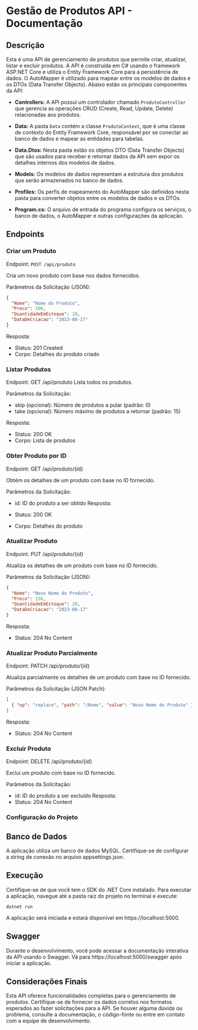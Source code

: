 # Gestão de Produtos API - Documentação

## Descrição

Esta é uma API de gerenciamento de produtos que permite criar, atualizar, listar e excluir produtos. A API é construída em C# usando o framework ASP.NET Core e utiliza o Entity Framework Core para a persistência de dados. O AutoMapper é utilizado para mapear entre os modelos de dados e os DTOs (Data Transfer Objects). Abaixo estão os principais componentes da API:

- **Controllers:** A API possui um controlador chamado `ProdutoController` que gerencia as operações CRUD (Create, Read, Update, Delete) relacionadas aos produtos.

- **Data:** A pasta `Data` contém a classe `ProdutoContext`, que é uma classe de contexto do Entity Framework Core, responsável por se conectar ao banco de dados e mapear as entidades para tabelas.

- **Data.Dtos:** Nesta pasta estão os objetos DTO (Data Transfer Objects) que são usados para receber e retornar dados da API sem expor os detalhes internos dos modelos de dados.

- **Models:** Os modelos de dados representam a estrutura dos produtos que serão armazenados no banco de dados.

- **Profiles:** Os perfis de mapeamento do AutoMapper são definidos nesta pasta para converter objetos entre os modelos de dados e os DTOs.

- **Program.cs:** O arquivo de entrada do programa configura os serviços, o banco de dados, o AutoMapper e outras configurações da aplicação.

## Endpoints

### Criar um Produto

Endpoint: `POST /api/produto`

Cria um novo produto com base nos dados fornecidos.

Parâmetros da Solicitação (JSON):
```json
{
  "Nome": "Nome do Produto",
  "Preco": 100,
  "QuantidadeEmEstoque": 10,
  "DataDeCriacao": "2023-08-17"
}
```
Resposta:
- Status: 201 Created
- Corpo: Detalhes do produto criado
  
###  Listar Produtos
Endpoint: GET /api/produto
Lista todos os produtos.

Parâmetros da Solicitação:

- skip (opcional): Número de produtos a pular (padrão: 0)
- take (opcional): Número máximo de produtos a retornar (padrão: 15)
  
Resposta:
- Status: 200 OK
- Corpo: Lista de produtos
  
### Obter Produto por ID
Endpoint: GET /api/produto/{id}

Obtém os detalhes de um produto com base no ID fornecido.

Parâmetros da Solicitação:

- id: ID do produto a ser obtido
Resposta:

- Status: 200 OK
- Corpo: Detalhes do produto
  
### Atualizar Produto
Endpoint: PUT /api/produto/{id}

Atualiza os detalhes de um produto com base no ID fornecido.

Parâmetros da Solicitação (JSON):
```json
{
  "Nome": "Novo Nome do Produto",
  "Preco": 150,
  "QuantidadeEmEstoque": 20,
  "DataDeCriacao": "2023-08-17"
}
```
Resposta:
- Status: 204 No Content
  
### Atualizar Produto Parcialmente
Endpoint: PATCH /api/produto/{id}

Atualiza parcialmente os detalhes de um produto com base no ID fornecido.

Parâmetros da Solicitação (JSON Patch):
```json
[
  { "op": "replace", "path": "/Nome", "value": "Novo Nome do Produto" }
]
```
Resposta:
- Status: 204 No Content
  
### Excluir Produto
Endpoint: DELETE /api/produto/{id}

Exclui um produto com base no ID fornecido.

Parâmetros da Solicitação:
- id: ID do produto a ser excluído
Resposta:
- Status: 204 No Content

### Configuração do Projeto
## Banco de Dados
A aplicação utiliza um banco de dados MySQL. Certifique-se de configurar a string de conexão no arquivo appsettings.json.

## Execução
Certifique-se de que você tem o SDK do .NET Core instalado. Para executar a aplicação, navegue até a pasta raiz do projeto no terminal e execute:
```
dotnet run
```
A aplicação será iniciada e estará disponível em https://localhost:5000.
## Swagger
Durante o desenvolvimento, você pode acessar a documentação interativa da API usando o Swagger. Vá para https://localhost:5000/swagger após iniciar a aplicação.
## Considerações Finais
Esta API oferece funcionalidades completas para o gerenciamento de produtos. Certifique-se de fornecer os dados corretos nos formatos esperados ao fazer solicitações para a API. Se houver alguma dúvida ou problema, consulte a documentação, o código-fonte ou entre em contato com a equipe de desenvolvimento.









